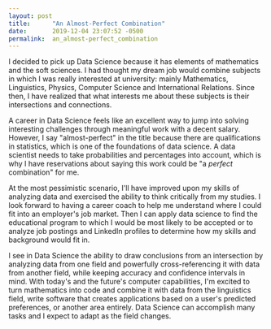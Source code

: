 ```yaml
---
layout: post
title:      "An Almost-Perfect Combination"
date:       2019-12-04 23:07:52 -0500
permalink:  an_almost-perfect_combination
---
```



I decided to pick up Data Science because it has elements of mathematics and the soft sciences.  I had thought my dream job would combine subjects in which I was really interested at university: mainly Mathematics, Linguistics, Physics, Computer Science and International Relations.  Since then, I have realized that what interests me about these subjects is their intersections and connections.

A career in Data Science feels like an excellent way to jump into solving interesting challenges through meaningful work with a decent salary.  However, I say "almost-perfect" in the title because there are qualifications in statistics, which is one of the foundations of data science.  A data scientist needs to take probabilities and percentages into account, which is why I have reservations about saying this work could be "a *perfect* combination" for me.

At the most pessimistic scenario, I'll have improved upon my skills of analyzing data and exercised the ability to think critically from my studies.  I look forward to having a career coach to help me understand where I could fit into an employer's job market.  Then I can apply data science to find the educational program to which I would be most likely to be accepted or to analyze job postings and LinkedIn profiles to determine how my skills and background would fit in.

I see in Data Science the ability to draw conclusions from an intersection by analyzing data from one field and powerfully cross-referencing it with data from another field, while keeping accuracy and confidence intervals in mind.  With today's and the future's computer capabilities, I'm excited to turn mathematics into code and combine it with data from the linguistics field, write software that creates applications based on a user's predicted preferences, or another area entirely.  Data Science can accomplish many tasks and I expect to adapt as the field changes.
